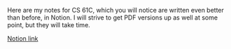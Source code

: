 Here are my notes for CS 61C, which you will notice are written even better than before, in Notion. I will strive to get PDF versions up as well at some point, but they will take time.

[Notion link](https://www.notion.so/winstonp/CS-61C-87bbe602cb2645e9be21b10d1d3d7e47)
